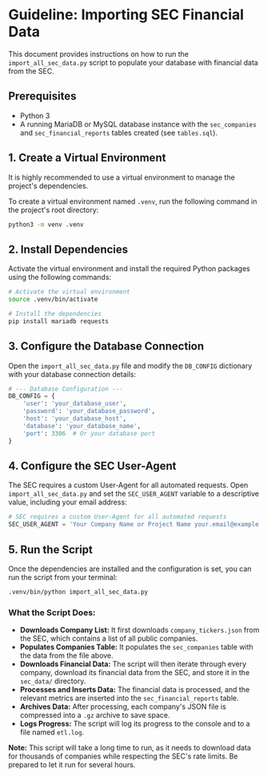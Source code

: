 # Guideline: Importing SEC Financial Data

This document provides instructions on how to run the `import_all_sec_data.py` script to populate your database with financial data from the SEC.

## Prerequisites

*   Python 3
*   A running MariaDB or MySQL database instance with the `sec_companies` and `sec_financial_reports` tables created (see `tables.sql`).

## 1. Create a Virtual Environment

It is highly recommended to use a virtual environment to manage the project's dependencies.

To create a virtual environment named `.venv`, run the following command in the project's root directory:

```bash
python3 -m venv .venv
```

## 2. Install Dependencies

Activate the virtual environment and install the required Python packages using the following commands:

```bash
# Activate the virtual environment
source .venv/bin/activate

# Install the dependencies
pip install mariadb requests
```

## 3. Configure the Database Connection

Open the `import_all_sec_data.py` file and modify the `DB_CONFIG` dictionary with your database connection details:

```python
# --- Database Configuration ---
DB_CONFIG = {
    'user': 'your_database_user',
    'password': 'your_database_password',
    'host': 'your_database_host',
    'database': 'your_database_name',
    'port': 3306  # Or your database port
}
```

## 4. Configure the SEC User-Agent

The SEC requires a custom User-Agent for all automated requests. Open `import_all_sec_data.py` and set the `SEC_USER_AGENT` variable to a descriptive value, including your email address:

```python
# SEC requires a custom User-Agent for all automated requests
SEC_USER_AGENT = 'Your Company Name or Project Name your.email@example.com'
```

## 5. Run the Script

Once the dependencies are installed and the configuration is set, you can run the script from your terminal:

```bash
.venv/bin/python import_all_sec_data.py
```

### What the Script Does:

*   **Downloads Company List:** It first downloads `company_tickers.json` from the SEC, which contains a list of all public companies.
*   **Populates Companies Table:** It populates the `sec_companies` table with the data from the file above.
*   **Downloads Financial Data:** The script will then iterate through every company, download its financial data from the SEC, and store it in the `sec_data/` directory.
*   **Processes and Inserts Data:** The financial data is processed, and the relevant metrics are inserted into the `sec_financial_reports` table.
*   **Archives Data:** After processing, each company's JSON file is compressed into a `.gz` archive to save space.
*   **Logs Progress:** The script will log its progress to the console and to a file named `etl.log`.

**Note:** This script will take a long time to run, as it needs to download data for thousands of companies while respecting the SEC's rate limits. Be prepared to let it run for several hours.
